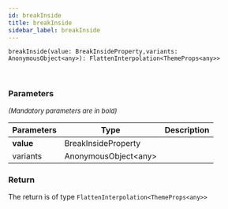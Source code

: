 ```yaml
---
id: breakInside
title: breakInside
sidebar_label: breakInside
---
```


```tsx
breakInside(value: BreakInsideProperty,variants: AnonymousObject<any>): FlattenInterpolation<ThemeProps<any>>
```
<br/>



### Parameters

<font size="2"><i>(Mandatory parameters are in bold)</i></font>

| Parameters | Type | Description |
| --------- | ---- | ----------- |
| **value** | BreakInsideProperty |  |
| variants | AnonymousObject<any\> |  |


### Return



The return is of type <code>FlattenInterpolation<ThemeProps<any\>\></code>